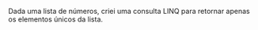 Dada uma lista de números, criei uma consulta LINQ para retornar apenas os elementos únicos da lista.
